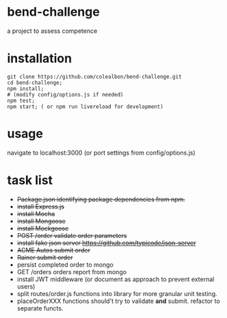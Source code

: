# bend-challenge
a project to assess competence

# installation
```
git clone https://github.com/colealbon/bend-challenge.git
cd bend-challenge;
npm install;
# (modify config/options.js if needed)
npm test;
npm start; ( or npm run livereload for development)
```

# usage   
navigate to localhost:3000 (or port settings from config/options.js)

# task list   
* <s>Package.json identifying package dependencies from npm.</s>
* <s>install Express.js</s>
* <s>install Mocha</s>* <s>install Mongoose</s>* <s>install Mockgoose</s>
* <s>POST /order validate order parameters</s>
* <s>install fake json server https://github.com/typicode/json-server</s>
* <s>ACME Autos submit order</s>
* <s>Rainer submit order</s>
* persist completed order to mongo
* GET /orders orders report from mongo
* install JWT middleware (or document as approach to prevent external users)
* split routes/order.js functions into library for more granular unit testing.
* placeOrderXXX functions should't try to validate <b>and</b> submit.  refactor to separate functs.
